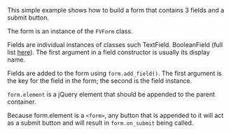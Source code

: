 This simple example shows how to build a form that contains 3 fields and a submit button.

The form is an instance of the ```FVForm``` class.

Fields are individual instances of classes such TextField. BooleanField (full list [here](/docs/fieldvalui/Fields/Types)). The first argument in a field constructor is usually its display name.

Fields are added to the form using ```form.add_field()```. The first argument is the key for the field in the form; the second is the field instance.

```form.element``` is a jQuery element that should be appended to the parent container.

Because form.element is a ```<form>```, any button that is appended to it will act as a submit button and will result in ```form.on_submit``` being called.